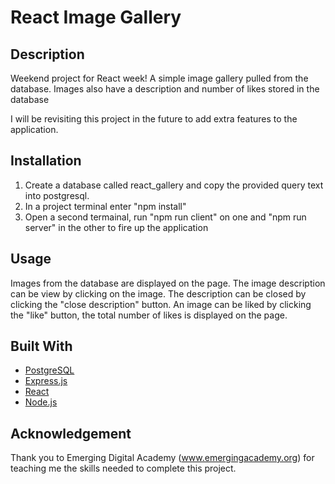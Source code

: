 # React Image Gallery



## Description
Weekend project for React week! A simple image gallery pulled from the database. Images also have a description and number of likes stored in the database

I will be revisiting this project in the future to add extra features to the application.

## Installation
1. Create a database called react_gallery and copy the provided query text into postgresql.
2. In a project terminal enter "npm install"
3. Open a second termainal, run "npm run client" on one and "npm run server" in the other to fire up the application

## Usage
Images from the database are displayed on the page. The image description can be view by clicking on the image. The description can be closed by clicking the "close description" button. An image can be liked by clicking the "like" button, the total number of likes is displayed on the page.


## Built With
- [PostgreSQL](https://www.postgresql.org/)
- [Express.js](https://expressjs.com/)
- [React](https://react.dev/)
- [Node.js](https://nodejs.org/en)

## Acknowledgement

Thank you to Emerging Digital Academy (www.emergingacademy.org) for teaching me the skills needed to complete this project.